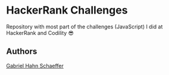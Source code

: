 # HackerRank Challenges

Repository with most part of the challenges (JavaScript) I did at HackerRank and Codility :sunglasses:

## Authors

[Gabriel Hahn Schaeffer](https://github.com/gabriel-hahn/)
